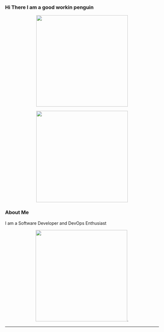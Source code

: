
### Hi There I am a good workin penguin
<p align="center"><img src="https://media.giphy.com/media/VkMV9TldsPd28/giphy.gif" width="300"/></p>
<p align="center"><img src="https://media.giphy.com/media/R6Hkv8v1WAkwvvCdjI/giphy.gif" width="300"/></p>

### About Me

I am a Software Developer and DevOps Enthusiast </br>
<p align="center">
<img src="https://media.giphy.com/media/CuuSHzuc0O166MRfjt/giphy.gif" width="300">.
</p>  

---
